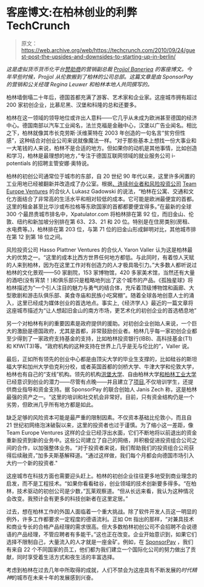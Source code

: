 # 客座博文:在柏林创业的利弊 TechCrunch

> 原文：<https://web.archive.org/web/https://techcrunch.com/2010/09/24/guest-post-the-upsides-and-downsides-to-starting-up-in-berlin/>

*这是虚拟货币货币化平台[赞助商](https://web.archive.org/web/20221006073150/http://www.crunchbase.com/company/sponsorpay)的营销副总裁 [Projjol Banerjea](https://web.archive.org/web/20221006073150/http://www.crunchbase.com/person/projjol-banerjea) 的客座博文。今年早些时候，Projjol 从伦敦搬到了柏林的公司总部。这篇文章是由 SponsorPay 的营销和公关经理 Regina Leuwer 和柏林本地人共同撰写的。*

柏林墙倒塌二十年后，德国首都充满了游客、艺术家和企业家。这座城市拥有超过 200 家初创企业，比慕尼黑、汉堡和科隆的总和还要多。

柏林在这一领域的领导地位或许出人意料——它几乎从未成为欧洲甚至德国的经济中心。德国南部以汽车工业闻名，法兰克福是金融中心，汉堡以广告业闻名。相比之下，柏林就像其市长克劳斯·沃维莱特在 2003 年创造的一句名言“贫穷但性感”，这种结合对创业公司来说就像魔法一样。“对于那些基本上想找一份大事业和一大笔钱的人来说，柏林不是合适的地方。但如果你的动机是其他事情，比如创造和学习，柏林是最理想的地方，”专注于德国互联网领域的就业服务公司 i-potentials 的招聘主管安娜·奥特说。

柏林的初创公司通常位于城市的东部，自 20 世纪 90 年代以来，这里许多闲置的工业用地已经被翻新并改造成了办公室。根据[、连续创业者和风险投资公司](https://web.archive.org/web/20221006073150/http://www.crunchbase.com/person/lukasz-gadowski) [Team Europe Ventures](https://web.archive.org/web/20221006073150/http://www.crunchbase.com/financial-organization/team-europe-ventures) 的合伙人 Lukasz Gadowski 的说法，“柏林在公寓、交通和文化方面结合了非常高的生活水平和相对较低的成本。它可能是欧洲最便宜的首都。这里的租金甚至比华沙或布拉格等东欧国家的首都都要便宜得多。”在最新的全球 300 个最昂贵城市排名中，Xpatulator.com 将柏林排在第 92 位，而旧金山、伦敦、纽约和新加坡分别排在第 63、23、21 和 20 位。特别是在住房类别(房租、水电费等。)，柏林排在第 203 位，与第 71 位的旧金山形成鲜明对比，其他城市排在第 12 到第 18 位之间。

风险投资公司 Hasso Plattner Ventures 的合伙人 Yaron Valler 认为这是柏林最大的优势之一。“这里的成本比西方世界任何地方都低。与此同时，有着惊人天赋的人来到柏林，因为在这里工作对有创造力的人才极具吸引力。”大多数人都听说过柏林的文化景观——50 家剧院，153 家博物馆，420 多家美术馆，当然还有大量的酒吧(没有宵禁！)和俱乐部只是粗略地列出了这个城市的产品。《孤独星球》将柏林描述为“一个引人注目的魅力与勇气的结合体，充斥着顶级博物馆和画廊、大型歌剧和游击队俱乐部、美食寺庙和民族小吃窝棚”。随着全球各地创意人士的涌入，这里已经成为媒体创业的首选地点。事实上,《经济学人》最近的一篇文章将这座城市描述为“让人想起旧金山的南方市场，更艺术化的初创企业的首选栖息地”

另一个对柏林有利的重要因素是政府提供的援助。对初创企业创始人来说，一个巨大的激励是德国政府，尤其是首都，非常鼓励创业者。柏林几乎每一家初创企业都至少得到了一家政府支持基金的支持，比如柏林投资银行(IBB)、高科技基金(T1)和 KfW(T3)等。“政府机构的这种支持在世界上几乎是无与伦比的”，Valler 说。

最后，正如所有领先的创业中心都是由顶尖大学的毕业生支撑的，比如硅谷的斯坦福大学和加州大学伯克利分校，或者英国首都的剑桥大学、牛津大学和伦敦大学，柏林也有自己的“支线”机构。领先的机构[洪堡大学](https://web.archive.org/web/20221006073150/http://enim.wiwi.hu-berlin.de/Professuren-en/bwl/enim/institute/standardseite)、自由柏林大学[和柏林工业大学](https://web.archive.org/web/20221006073150/http://www.gruendung.tu-berlin.de/191.html)已经意识到创业的潜力——尽管有点晚——并且建立了[项目](https://web.archive.org/web/20221006073150/http://www.begruendet-berlin.de/),不仅培训学生，还提供商业指导和资金支持。据 SponsorPay 的联合创始人 Janis Zech 称，这是柏林最强的资产之一。“这里的培训和社交机会非常好。目前，只有资金结构仍是一个劣势，但欧洲几乎所有地方都是如此。

缺乏足够的风险资本可能是最严重的限制因素。不仅资本基础比伦敦小，而且自 21 世纪初网络泡沫破裂以来，这里的投资者也过于谨慎。为了缩小这一差距，像 Team Europe Ventures 这样的企业已经浮出水面，它们不断地将以前退出的资金重新投资到新的业务中。这些公司建立了自己的网络，并积极促进投资组合公司之间的合作，以加强整体业务。“对于投资者来说，我们帮助我们的投资组合公司获得后续融资，”加多夫斯基解释道。"通过这样做，我们每个月都会向德国市场引入大约一个新的投资者."

这座城市在科技方面也需要迎头赶上。柏林的初创企业往往更多地受到商业理念的启发，而不是工程技术。“如果你看看硅谷，创业领域的技术创新要多得多。“在柏林，技术驱动的初创公司是少数，”瓦莱观察道。“但从长远来看，我认为这种情况会改变。我预计会有更多的科技创新者在这里定居。”

过去，想在柏林工作的外国人面临着一个重大挑战。除了软件开发人员这一明显的例外，许多工作都要求一定程度的德语流利。正如 Ott 指出的那样，“对兼具技术和商业专长的合格产品经理的需求很高。但大多数柏林初创公司不会招聘不会说德语的产品经理，不管应聘者有多能干。”这也正在改变。企业开始意识到，如果它们选择不限制自己，大量流入的人才就是一座金矿。例如，在 [SponsorPay](https://web.archive.org/web/20221006073150/http://www.crunchbase.com/company/sponsorpay) ，我们有来自 22 个不同国家的员工，他们都为我们建立一个国际化公司的努力做出了贡献，同时享受着生活方式和夜生活的丰富选择。

考虑到柏林在过去几年中所取得的成就，人们不禁会为这座具有不断发展的*时代精神*的城市在未来十年的发展感到兴奋。